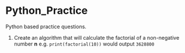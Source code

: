 # Python_Practice
Python based practice questions.

1. Create an algorithm that will calculate the factorial of a non-negative number **n**
e.g. `print(factorial(10))` would output `3628800`
